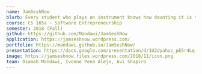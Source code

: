 ```yaml
---
name: JamSeshNow
blurb: Every student who plays an instrument knows how daunting it is to find students to collaborate with on a musical project, rehearse for an event, or simply jam with and have a good time. JamSeshNow is an app that connects student musician together and with practice locations.
course: CS 165a - Software Entrepreneurship
semester: 2018 (Fall)
github: https://github.com/Mandawi/JamSeshNow
application: https://jamseshnow.wordpress.com/
portfolio: https://mandawi.github.io/JamSeshNow/
presentation: https://docs.google.com/presentation/d/1U2dyahuc_pE5r4Lq-PxZ6_JL9gj549nQyr8ReiBqjTI/edit?usp=sharing
image: https://jamseshnow.files.wordpress.com/2018/11/icon.png
team: Osamah Mandawi, Ivonne Pena Alejo, Avi Shapiro
---
```

